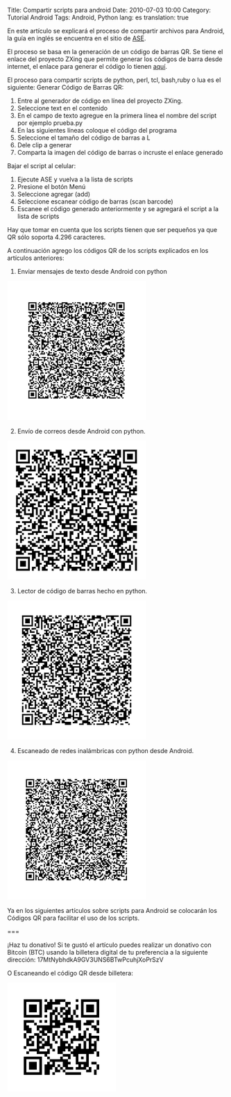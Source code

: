 Title: Compartir scripts para android
Date: 2010-07-03 10:00
Category: Tutorial Android
Tags: Android, Python
lang: es
translation: true

En este artículo se explicará el proceso de compartir archivos para Android, la guía en inglés se encuentra en el sitio de [ASE](http://code.google.com/p/android-scripting/wiki/SharingScripts). 

El proceso se basa en la generación de un código de barras QR. Se tiene el enlace del proyecto ZXing que permite generar los códigos de barra desde internet, el enlace para generar el código lo tienen [aquí](http://zxing.appspot.com/generator/).

El proceso para compartir scripts de python, perl, tcl, bash,ruby o lua es el siguiente:
Generar Código de Barras QR: 

1. Entre al generador de código en línea del proyecto ZXing.
2. Seleccione text en el contenido
3. En el campo de texto agregue en la primera línea el nombre del script por ejemplo prueba.py
4. En las siguientes líneas coloque el código del programa
5. Seleccione el tamaño del código de barras a L
6. Dele clip a generar
7. Comparta la imagen del código de barras o incruste el enlace generado

Bajar el script al celular:

1. Ejecute ASE y vuelva a la lista de scripts
2. Presione el botón Menú
3. Seleccione agregar (add)
4. Seleccione escanear código de barras (scan barcode)
5. Escanee el código generado anteriormente y se agregará el script a la lista de scripts


Hay que tomar en cuenta que los scripts tienen que ser pequeños ya que QR sólo soporta 4.296 caracteres.

A continuación agrego los códigos QR de los scripts explicados en los artículos anteriores:

1. Enviar mensajes de texto desde Android con python

![chart1](./images/chart1.png)

2. Envío de correos desde Android con python.

![Correo](./images/chart_correo.png)

3. Lector de código de barras hecho en python.

![Código de Barras](./images/codigobarras.png)

4. Escaneado de redes inalámbricas con python desde Android. 

![Scan wifi](./images/scan_wifi.png)

Ya en los siguientes artículos sobre scripts para Android se colocarán los Códigos QR para facilitar el uso de los scripts.



===

¡Haz tu donativo!
Si te gustó el artículo puedes realizar un donativo con Bitcoin (BTC)
usando la billetera digital de tu preferencia a la siguiente
dirección: 17MtNybhdkA9GV3UNS6BTwPcuhjXoPrSzV

O Escaneando el código QR desde billetera:

![17MtNybhdkA9GV3UNS6BTwPcuhjXoPrSzV](./images/17MtNybhdkA9GV3UNS6BTwPcuhjXoPrSzV.png)